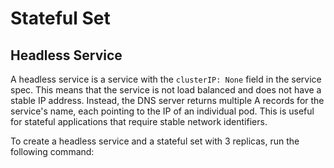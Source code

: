 # Stateful Set

## Headless Service

A headless service is a service with the `clusterIP: None` field in the service spec. This means that the service is not load balanced and does not have a stable IP address. Instead, the DNS server returns multiple A records for the service's name, each pointing to the IP of an individual pod. This is useful for stateful applications that require stable network identifiers.

To create a headless service and a stateful set with 3 replicas, run the following command:

